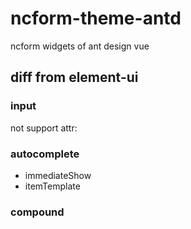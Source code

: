 # ncform-theme-antd
ncform widgets of ant design vue

## diff from element-ui

### input

not support attr:
### autocomplete
* immediateShow
* itemTemplate
### compound